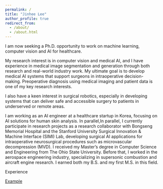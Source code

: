 ```yaml
---
permalink: /
title: "Jinhee Lee"
author_profile: true
redirect_from: 
  - /about/
  - /about.html
---
```


I am now seeking a Ph.D. opportunity to work on machine learning, computer vision and AI for healthcare.

My research interest is in computer vision and medical AI, and I have experience in medical image segmentation and generation through both research and real-world industry work. My ultimate goal is to develop medical AI systems that support surgeons in intraoperative decision-making. Preoperative diagnosis using medical imaging and patient data is one of my key research interests.

I also have a keen interest in surgical robotics, especially in developing systems that can deliver safe and accessible surgery to patients in underserved or remote areas.

I am working as an AI engineer at a healthcare startup in Korea, focusing on AI solutions for human skin analysis. In parallel,In parallel, I currently participate in research projects as a research collaborator with Bongseng Memorial Hospital and the Stanford University Surgical Innovation & Machine Interface (SIMI) Lab, developing surgical AI applications for intraoperative neurosurgical procedures such as microvascular decompression (MVD). I received my Master’s degree in Computer Science and Engineering from The Ohio State University. Before that, I worked in the aerospace engineering industry, specializing in supersonic combustion and aircraft engine research. I earned both my B.S. and my first M.S. in this field.


Experience

[Example](https://academicpages.github.io/cv)  

